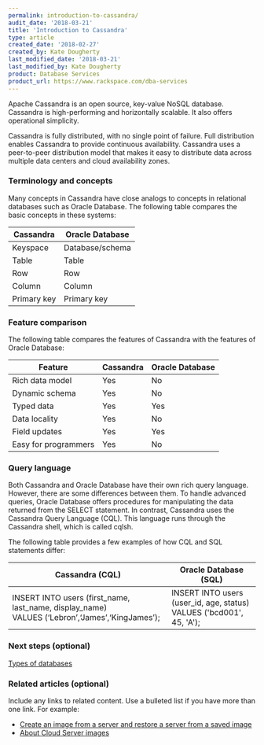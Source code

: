 ```yaml
---
permalink: introduction-to-cassandra/
audit_date: '2018-03-21'
title: 'Introduction to Cassandra'
type: article
created_date: '2018-02-27'
created_by: Kate Dougherty
last_modified_date: '2018-03-21'
last_modified_by: Kate Dougherty
product: Database Services
product_url: https://www.rackspace.com/dba-services
---
```


Apache Cassandra is an open source, key-value NoSQL database. Cassandra is high-performing and horizontally scalable. It also offers operational simplicity.

Cassandra is fully distributed, with no single point of failure. Full distribution enables Cassandra to provide continuous availability. Cassandra uses a peer-to-peer distribution model that makes it easy to distribute data across multiple data centers and cloud availability zones.

### Terminology and concepts

Many concepts in Cassandra have close analogs to concepts in relational databases such as Oracle Database. The following table compares the basic concepts in these systems:

| Cassandra   | Oracle Database |
| ----------- | --------------- |
| Keyspace    | Database/schema |
| Table       | Table           |
| Row         | Row             |
| Column      | Column          |
| Primary key | Primary key     |

### Feature comparison

The following table compares the features of Cassandra with the features of Oracle Database:

| Feature              | Cassandra | Oracle Database |
| -------------------- | --------- | --------------- |
| Rich data model      | Yes       | No              |
| Dynamic schema       | Yes       | No              |
| Typed data           | Yes       | Yes             |
| Data locality        | Yes       | No              |
| Field updates        | Yes       | Yes             |
| Easy for programmers | Yes       | No              |

### Query language

Both Cassandra and Oracle Database have their own rich query language. However, there are some differences between them. To handle advanced queries, Oracle Database offers procedures for manipulating the data returned from the SELECT statement. In contrast, Cassandra uses the Cassandra Query Language (CQL). This language runs through the Cassandra shell, which is called cqlsh.

The following table provides a few examples of how CQL and SQL statements differ:

| Cassandra (CQL) | Oracle Database (SQL) |
| --- | --- |
| INSERT INTO users (first_name, last_name, display_name) <br />VALUES (‘Lebron’,‘James’,‘KingJames’); | INSERT INTO users (user_id, age, status) <br />VALUES ('bcd001', 45, 'A'); |

### Next steps (optional)

[Types of databases](#)

### Related articles (optional)

Include any links to related content. Use a bulleted list if you have more than one link. For example:

- [Create an image from a server and restore a server from a saved image](/how-to/create-an-image-from-a-server-and-restore-a-server-from-a-saved-image)
- [About Cloud Server images](/how-to/about-cloud-server-images)

